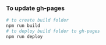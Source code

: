 ### To update gh-pages
```bash
# to create build folder
npm run build 
# to deploy build folder to gh-pages
npm run deploy
```
